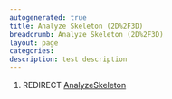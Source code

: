 ```yaml
---
autogenerated: true
title: Analyze Skeleton (2D%2F3D)
breadcrumb: Analyze Skeleton (2D%2F3D)
layout: page
categories: 
description: test description
---
```


1.  REDIRECT [AnalyzeSkeleton](AnalyzeSkeleton)
